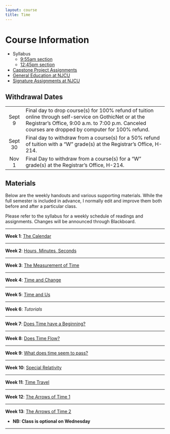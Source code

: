 ```yaml
---
layout: course
title: Time
---
```


# Course Information

+ Syllabus
	+ [9:55am section](Syllabus.pdf)
	+ [12:45pm section](Syllabus2.pdf) 
+ [Capstone Project Assignments](project)
+ [General Education at NJCU](http://www.njcu.edu/department/general-education)
+ [Signature Assignments at NJCU](http://www.njcu.edu/academics/general-education/signature-assignment-information-students)

## Withdrawal Dates

|         	 |     |
| :-------------: | ------------- |
| Sept 9| Final day to drop course(s) for 100% refund of tuition online through self-service on GothicNet or at the Registrar’s Office, 9:00 a.m. to 7:00 p.m. Canceled courses are dropped by computer for 100% refund. |
| Sept 30 | Final day to withdraw from a course(s) for a 50% refund of tuition with a “W” grade(s) at the Registrar’s Office, H-214. |
| Nov 1  | Final Day to withdraw from a course(s) for a “W” grade(s) at the Registrar’s Office, H-214.|

## Materials

Below are the weekly handouts and various supporting materials. While the full semester is included in advance, I normally edit and improve them both before and after a particular class. 

Please refer to the syllabus for a weekly schedule of readings and assignments. Changes will be announced through Blackboard. 




---

**Week 1**: [The Calendar](calendar) 


---

**Week 2**: [Hours, Minutes, Seconds](clock) 


---

**Week 3**: [The Measurement of Time](measurement) 


---

**Week 4**: [Time and Change](newton)


---

**Week 5**: [Time and Us](psychology)

---

**Week 6**: *Tutorials*

---

**Week 7**: [Does Time have a Beginning?](beginning)


---
**Week 8**: [Does Time Flow?](flow)

---

**Week 9**: [What does time seem to pass?](perception)

---

**Week 10**: [Special Relativity](special)

---

**Week 11**: [Time Travel](timetravel)


---

**Week 12**: [The Arrows of Time 1](arrows)


---

**Week 13**: [The Arrows of Time 2](arrows2)

+ **NB: Class is optional on Wednesday**

---
